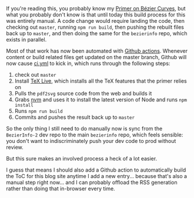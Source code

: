 If you're reading this, you probably know my [Primer on Bézier Curves](https://pomax.github.io/bezierinfo/), but what you probably don't know is that until today this build process for this was entirely manual. A code change would require landing the code, then checking out `master`, running `npm run build`, then pushing the rebuilt files back up to `master`, and then doing the same for the `bezierinfo` repo, which exists in parallel.

Most of that work has now been automated with [Github actions](https://github.com/features/actions). Whenever content or build related files get updated on the master branch, Github will now cause [ci.yml](https://github.com/Pomax/BezierInfo-2/blob/master/.github/workflows/ci.yml) to kick in, which runs through the following steps:

1. check out `master`
2. Install [TeX Live](https://www.tug.org/texlive), which installs all the TeX features that the primer relies on
3. Pulls the `pdf2svg` source code from the web and builds it
4. Grabs [nvm](https://github.com/nvm-sh/nvm) and uses it to install the latest version of Node and runs `npm install`
5. Runs `npm run build`
6. Commits and pushes the result back up to `master`

So the only thing I still need to do manually now is sync from the `BezierInfo-2` dev repo to the main `bezierinfo` repo, which feels sensible: you don't want to indiscriminately push your dev code to prod without review.

But this sure makes an involved process a heck of a lot easier.

I guess that means I should also add a Github action to automatically build the ToC for this blog site anytime I add a new entry... because that's also a manual step right now... and I can probably offload the RSS generation rather than doing that in-browser every time.
